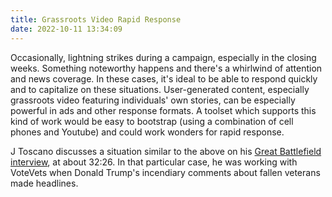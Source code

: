 ```yaml
---
title: Grassroots Video Rapid Response
date: 2022-10-11 13:34:09
---
```


Occasionally, lightning strikes during a campaign, especially in the closing weeks. Something noteworthy happens and there's a whirlwind of attention and news coverage. In these cases, it's ideal to be able to respond quickly and to capitalize on these situations. User-generated content, especially grassroots video featuring individuals' own stories, can be especially powerful in ads and other response formats. A toolset which supports this kind of work would be easy to bootstrap (using a combination of cell phones and Youtube) and could work wonders for rapid response.

J Toscano discusses a situation similar to the above on his [Great Battlefield interview](https://www.resistancedashboard.com/node/989), at about 32:26. In that particular case, he was working with VoteVets when Donald Trump's incendiary comments about fallen veterans made headlines.